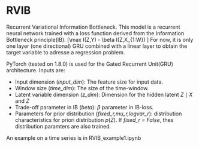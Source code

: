 # RVIB

Recurrent Variational Information Bottleneck.
This model is a recurrent neural network trained with a loss function derived from the Information Bottleneck principle(IB).
\[\max I(Z,Y) - \beta I(Z,X_{1:W}) \]
For now, it is only one layer (one directional) GRU combined with a linear layer to obtain the target variable to adresse a regression problem.

PyTorch (tested on 1.8.0) is used for the Gated Recurrent Unit(GRU) architecture.
Inputs are:
- Input dimension (*input_dim*): The feature size for input data.
- Window size (*time_dim*): The size of the time-window.
- Latent variable dimension (*z_dim*): Dimension for the hidden latent $Z \mid X$ and $Z$
- Trade-off parameter in IB (*beta*): $\beta$ parameter in IB-loss.
- Parameters for prior distribution (*fixed_r,mu_r,logvar_r*): distribution characteristics for priori distribution $p(Z)$. If *fixed_r = False*, thes distribution paramters are also trained.

An example on a time series is in RVIB_example1.ipynb
